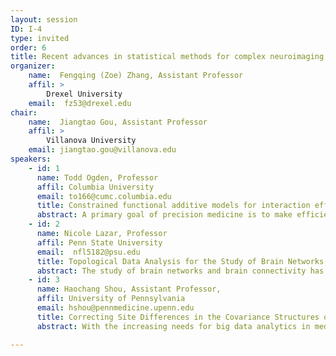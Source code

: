 ```yaml
---
layout: session
ID: I-4
type: invited
order: 6
title: Recent advances in statistical methods for complex neuroimaging data
organizer:
    name:  Fengqing (Zoe) Zhang, Assistant Professor
    affil: > 
        Drexel University        
    email:  fz53@drexel.edu
chair:
    name:  Jiangtao Gou, Assistant Professor
    affil: >
        Villanova University        
    email: jiangtao.gou@villanova.edu
speakers:
    - id: 1
      name: Todd Ogden, Professor 
      affil: Columbia University
      email: to166@cumc.columbia.edu
      title: Constrained functional additive models for interaction effects between a treatment and functional covariates
      abstract: A primary goal of precision medicine is to make efficient use of data gathered at the time a patient presents for treatment, including imaging and other high-dimensional data, to select the optimal treatment for each patient.  We present a functional additive regression model, uniquely constrained to represent the effect of the interaction between a categorical treatment variable and a potentially large number of pretreatment functional covariates on a response variable, while allowing the marginal effects of the covariates to remain unspecified.  This method simultaneously selects functional/scalar treatment effect modifiers that exhibit possibly nonlinear interactions with the treatment indicator and that are relevant for making optimal treatment decisions.  We present theoretical properties of the proposed method and demonstrate its performance on both simulated and real data.
    - id: 2
      name: Nicole Lazar, Professor
      affil: Penn State University
      email:  nfl5182@psu.edu
      title: Topological Data Analysis for the Study of Brain Networks
      abstract: The study of brain networks and brain connectivity has increased in prominence in recent years.  In this talk, I will describe the use of topological data analysis (TDA) for brain networks.  In contrast to more traditional modes of analysis, TDA focuses on the topological features of a data set, and hence offers new insight into the brain network structure and characteristics.  The effectiveness of the approach will be demonstrated on both simulated and real data.
    - id: 3
      name: Haochang Shou, Assistant Professor,
      affil: University of Pennsylvania
      email: hshou@pennmedicine.upenn.edu
      title: Correcting Site Differences in the Covariance Structures of Neuroimaging Data
      abstract: With the increasing needs for big data analytics in medical imaging, pooling and integrating data from multi-site studies has become critical. Yet site differences attributed to various sources including differences in scanner manufacturers, acquisition and preprocessing protocols are known to exist and might have substantial impact towards the analytic results. Recently, batch-effect corrections methods such as ComBat (Johnson et al. 2007; Fortin et al., 2017) have been successfully adapted to remove scanner and site differences in neuroimaging data in many large-scale studies. However, the existing methods have mostly been focusing on correcting the mean shifts and scale differences for individual dimension across sites. However, we demonstrate that the remaining site differences after applying the existing harmonization techniques could hinder the performance of multivariate pattern analysis (MVPA). This poses a concern in validities of multivariate testing as well as analyses for functional connectivity where the focus is on estimating the dependency structures between regions. We propose CovBat, a novel approach that extends ComBat and utilizes covariance decomposition to remove the unwanted spatially-dependent site deviations in the covariance structures. Further developments have been focusing on preserving the biologically-relevant variations by accounting for related covariates effects in the covariance for functional connectivity analysis. We will demonstrate the performance of the methods using data from ADNI and ABCD studies. 

---
```


